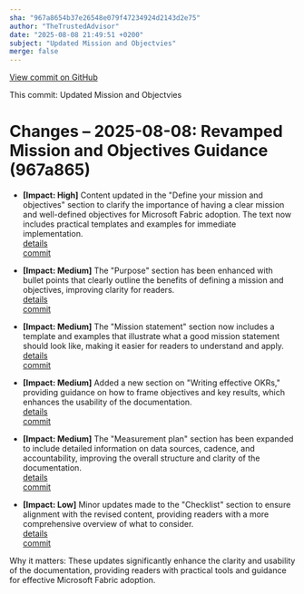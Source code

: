 ```yaml
---
sha: "967a8654b37e26548e079f47234924d2143d2e75"
author: "TheTrustedAdvisor"
date: "2025-08-08 21:49:51 +0200"
subject: "Updated Mission and Objectvies"
merge: false
---
```


[View commit on GitHub](https://github.com/TheTrustedAdvisor/FabricAdoptionFramework/commit/967a8654b37e26548e079f47234924d2143d2e75)

This commit: Updated Mission and Objectvies

# Changes – 2025-08-08: Revamped Mission and Objectives Guidance (967a865)

- **[Impact: High]** Content updated in the "Define your mission and objectives" section to clarify the importance of having a clear mission and well-defined objectives for Microsoft Fabric adoption. The text now includes practical templates and examples for immediate implementation.  
   [details](/docs/about/changes/2025-08-08-update-mission-objectives)  
   [commit](https://github.com/TheTrustedAdvisor/FabricAdoptionFramework/commit/967a8654b37e26548e079f47234924d2143d2e75)

- **[Impact: Medium]** The "Purpose" section has been enhanced with bullet points that clearly outline the benefits of defining a mission and objectives, improving clarity for readers.  
   [details](/docs/about/changes/2025-08-08-update-mission-objectives)  
   [commit](https://github.com/TheTrustedAdvisor/FabricAdoptionFramework/commit/967a8654b37e26548e079f47234924d2143d2e75)

- **[Impact: Medium]** The "Mission statement" section now includes a template and examples that illustrate what a good mission statement should look like, making it easier for readers to understand and apply.  
   [details](/docs/about/changes/2025-08-08-update-mission-objectives)  
   [commit](https://github.com/TheTrustedAdvisor/FabricAdoptionFramework/commit/967a8654b37e26548e079f47234924d2143d2e75)

- **[Impact: Medium]** Added a new section on "Writing effective OKRs," providing guidance on how to frame objectives and key results, which enhances the usability of the documentation.  
   [details](/docs/about/changes/2025-08-08-update-mission-objectives)  
   [commit](https://github.com/TheTrustedAdvisor/FabricAdoptionFramework/commit/967a8654b37e26548e079f47234924d2143d2e75)

- **[Impact: Medium]** The "Measurement plan" section has been expanded to include detailed information on data sources, cadence, and accountability, improving the overall structure and clarity of the documentation.  
   [details](/docs/about/changes/2025-08-08-update-mission-objectives)  
   [commit](https://github.com/TheTrustedAdvisor/FabricAdoptionFramework/commit/967a8654b37e26548e079f47234924d2143d2e75)

- **[Impact: Low]** Minor updates made to the "Checklist" section to ensure alignment with the revised content, providing readers with a more comprehensive overview of what to consider.  
   [details](/docs/about/changes/2025-08-08-update-mission-objectives)  
   [commit](https://github.com/TheTrustedAdvisor/FabricAdoptionFramework/commit/967a8654b37e26548e079f47234924d2143d2e75)

Why it matters: These updates significantly enhance the clarity and usability of the documentation, providing readers with practical tools and guidance for effective Microsoft Fabric adoption.

